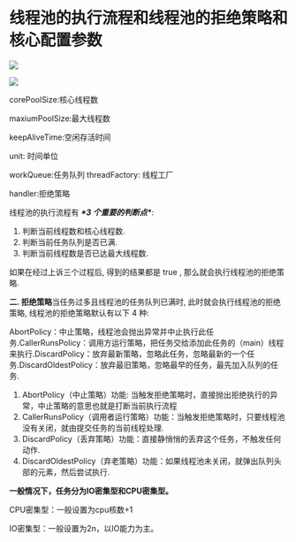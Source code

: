 # 线程池的执行流程和线程池的拒绝策略和核心配置参数

![](https://pic.yupi.icu/5563/202507191152161.png)

![](https://pic.yupi.icu/5563/202507191153423.png)

corePoolSize:核心线程数 

maxiumPoolSize:最大线程数

keepAliveTime:空闲存活时间

unit: 时间单位

workQueue:任务队列
threadFactory: 线程工厂

handler:拒绝策略

线程池的执行流程有 ***\*3 个重要的判断点\****:

1. 判断当前线程数和核心线程数.
2. 判断当前任务队列是否已满.
3. 判断当前线程数是否已达最大线程数.

如果在经过上诉三个过程后, 得到的结果都是 true , 那么就会执行线程池的拒绝策略.

**二. 拒绝策略**当任务过多且线程池的任务队列已满时, 此时就会执行线程池的拒绝策略, 线程池的拒绝策略默认有以下 4 种: 

AbortPolicy：中止策略，线程池会抛出异常并中止执行此任务.CallerRunsPolicy：调用方运行策略，把任务交给添加此任务的（main）线程来执行.DiscardPolicy：放弃最新策略，忽略此任务，忽略最新的一个任务.DiscardOldestPolicy：放弃最旧策略，忽略最早的任务，最先加入队列的任务.

1. AbortPolicy（中止策略）功能: 当触发拒绝策略时，直接抛出拒绝执行的异常，中止策略的意思也就是打断当前执行流程
2. CallerRunsPolicy（调用者运行策略）功能：当触发拒绝策略时，只要线程池没有关闭，就由提交任务的当前线程处理.
3. DiscardPolicy（丢弃策略）功能：直接静悄悄的丢弃这个任务，不触发任何动作.
4. DiscardOldestPolicy（弃老策略）功能：如果线程池未关闭，就弹出队列头部的元素，然后尝试执行.

**一般情况下，任务分为IO密集型和CPU密集型。**

CPU密集型：一般设置为cpu核数+1

IO密集型：一般设置为2n，以IO能力为主。